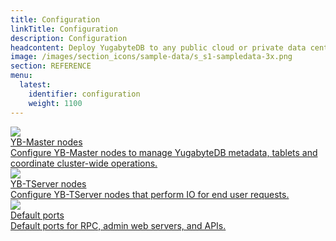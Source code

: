 ```yaml
---
title: Configuration
linkTitle: Configuration
description: Configuration
headcontent: Deploy YugabyteDB to any public cloud or private data center of your choice using either YugabyteDB or the Yugabyte Platform.
image: /images/section_icons/sample-data/s_s1-sampledata-3x.png
section: REFERENCE
menu:
  latest:
    identifier: configuration
    weight: 1100
---
```


<div class="row">

  <div class="col-12 col-md-6 col-lg-12 col-xl-6">
    <a class="section-link icon-offset" href="yb-master/">
      <div class="head">
        <img class="icon" src="/images/section_icons/reference/configuration/yb-master.png" aria-hidden="true" />
        <div class="title">YB-Master nodes</div>
      </div>
      <div class="body">
        Configure YB-Master nodes to manage YugabyteDB metadata, tablets and coordinate cluster-wide operations.
      </div>
    </a>
  </div>

   <div class="col-12 col-md-6 col-lg-12 col-xl-6">
    <a class="section-link icon-offset" href="yb-tserver/">
      <div class="head">
        <img class="icon" src="/images/section_icons/reference/configuration/yb-tserver.png" aria-hidden="true" />
        <div class="title">YB-TServer nodes</div>
      </div>
      <div class="body">
        Configure YB-TServer nodes that perform IO for end user requests.
      </div>
    </a>
  </div>

  <div class="col-12 col-md-6 col-lg-12 col-xl-6">
    <a class="section-link icon-offset" href="default-ports/">
      <div class="head">
        <img class="icon" src="/images/section_icons/reference/configuration/yb-master.png" aria-hidden="true" />
        <div class="title">Default ports</div>
      </div>
      <div class="body">
        Default ports for RPC, admin web servers, and APIs.
      </div>
    </a>
  </div>

</div>
